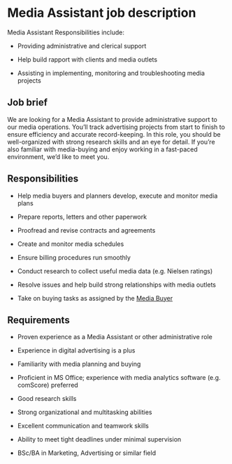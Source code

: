 # Media Assistant job description
Media Assistant Responsibilities include:
* Providing administrative and clerical support

* Help build rapport with clients and media outlets

* Assisting in implementing, monitoring and troubleshooting media projects


## Job brief

We are looking for a Media Assistant to provide administrative support to our media operations. You’ll track advertising projects from start to finish to ensure efficiency and accurate record-keeping.
In this role, you should be well-organized with strong research skills and an eye for detail. If you’re also familiar with media-buying and enjoy working in a fast-paced environment, we’d like to meet you.


## Responsibilities

* Help media buyers and planners develop, execute and monitor media plans

* Prepare reports, letters and other paperwork

* Proofread and revise contracts and agreements

* Create and monitor media schedules

* Ensure billing procedures run smoothly

* Conduct research to collect useful media data (e.g. Nielsen ratings)

* Resolve issues and help build strong relationships with media outlets

* Take on buying tasks as assigned by the <a href="https://resources.workable.com/media-buyer-job-description" target="_blank">Media Buyer</a>


## Requirements

* Proven experience as a Media Assistant or other administrative role

* Experience in digital advertising is a plus

* Familiarity with media planning and buying

* Proficient in MS Office; experience with media analytics software (e.g. comScore) preferred

* Good research skills

* Strong organizational and multitasking abilities

* Excellent communication and teamwork skills

* Ability to meet tight deadlines under minimal supervision

* BSc/BA in Marketing, Advertising or similar field
